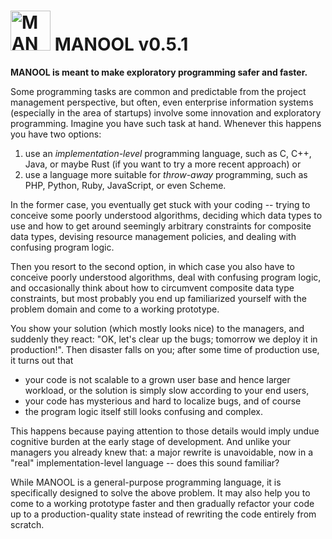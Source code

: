 <img alt="MANOOL Logo" src="https://manool.org/MANOOL-Logo.png" width="64" height="64"> MANOOL v0.5.1
=====================================================================================================

**MANOOL is meant to make exploratory programming safer and faster.**

Some programming tasks are common and predictable from the project management perspective, but often, even enterprise information systems (especially in the
area of startups) involve some innovation and exploratory programming. Imagine you have such task at hand. Whenever this happens you have two options:
  1. use an *implementation-level* programming language, such as C, C++, Java, or maybe Rust (if you want to try a more recent approach) or
  2. use a language more suitable for *throw-away* programming, such as PHP, Python, Ruby, JavaScript, or even Scheme.

In the former case, you eventually get stuck with your coding -- trying to conceive some poorly understood algorithms, deciding which data types to use and how
to get around seemingly arbitrary constraints for composite data types, devising resource management policies, and dealing with confusing program logic.

Then you resort to the second option, in which case you also have to conceive poorly understood algorithms, deal with confusing program logic, and occasionally
think about how to circumvent composite data type constraints, but most probably you end up familiarized yourself with the problem domain and come to a working
prototype.

You show your solution (which mostly looks nice) to the managers, and suddenly they react: "OK, let's clear up the bugs; tomorrow we deploy it in production!".
Then disaster falls on you; after some time of production use, it turns out that
  * your code is not scalable to a grown user base and hence larger workload, or the solution is simply slow according to your end users,
  * your code has mysterious and hard to localize bugs, and of course
  * the program logic itself still looks confusing and complex.

  This happens because paying attention to those details would imply undue cognitive burden at the early stage of development. And unlike your managers you
already knew that: a major rewrite is unavoidable, now in a "real" implementation-level language -- does this sound familiar?

While MANOOL is a general-purpose programming language, it is specifically designed to solve the above problem. It may also help you to come to a working
prototype faster and then gradually refactor your code up to a production-quality state instead of rewriting the code entirely from scratch.
